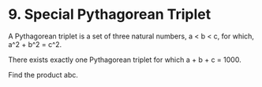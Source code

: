 # 9. Special Pythagorean Triplet

A Pythagorean triplet is a set of three natural numbers, a < b < c, for which, a^2 + b^2 = c^2.

There exists exactly one Pythagorean triplet for which a + b + c = 1000.

Find the product abc.